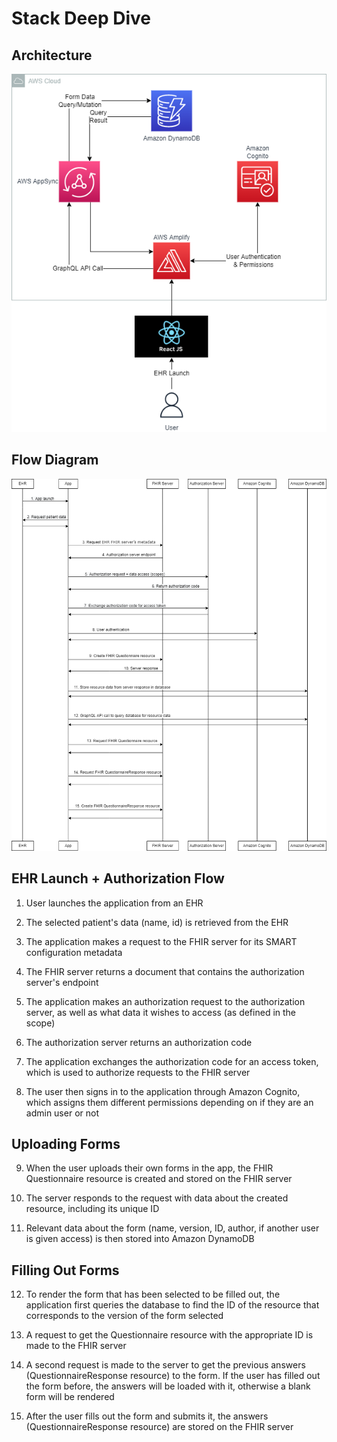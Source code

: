 # Stack Deep Dive


## Architecture

![Architecture diagram](images/architecture-diagram.png)

## Flow Diagram

![Flow diagram](images/flow-diagram.png)

## EHR Launch + Authorization Flow

1. User launches the application from an EHR

2. The selected patient's data (name, id) is retrieved from the EHR

3. The application makes a request to the FHIR server for its SMART configuration metadata

4. The FHIR server returns a document that contains the authorization server's endpoint

5. The application makes an authorization request to the authorization server, as well as what data it wishes to access (as defined in the scope)

6. The authorization server returns an authorization code

7. The application exchanges the authorization code for an access token, which is used to authorize requests to the FHIR server

8. The user then signs in to the application through Amazon Cognito, which assigns them different permissions depending on if they are an admin user or not

## Uploading Forms

9. When the user uploads their own forms in the app, the FHIR Questionnaire resource is created and stored on the FHIR server

10. The server responds to the request with data about the created resource, including its unique ID

11. Relevant data about the form (name, version, ID, author, if another user is given access) is then stored into Amazon DynamoDB


## Filling Out Forms

12. To render the form that has been selected to be filled out, the application first queries the database to find the ID of the resource that corresponds to the version of the form selected

13. A request to get the Questionnaire resource with the appropriate ID is made to the FHIR server

14. A second request is made to the server to get the previous answers (QuestionnaireResponse resource) to the form. If the user has filled out the form before, the answers will be loaded with it, otherwise a blank form will be rendered

15. After the user fills out the form and submits it, the answers (QuestionnaireResponse resource) are stored on the FHIR server
